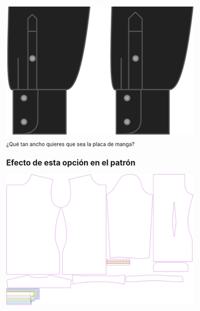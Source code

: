 ![Anchura de la vista de la manga](sleeveplacketwidth.svg)

¿Qué tan ancho quieres que sea la placa de manga?


## Efecto de esta opción en el patrón
![Esta imagen muestra el efecto de esta opción superponiendo varias variantes que tienen un valor diferente para esta opción](simon_sleeveplacketwidth_sample.svg "Efecto de esta opción en el patrón")
